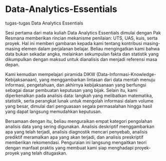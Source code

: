 # Data-Analytics-Essentials
tugas-tugas Data Analytics Essentials

Sesi pertama dari mata kuliah Data Analytics Essentials dimulai dengan Pak Resmana memberikan rincian mekanisme penilaian: UTS, UAS, kuis, serta proyek. Hal ini memberi gambaran kepada kami tentang kontribusi masing-masing elemen dalam perjalanan belajar. Beliau mengingatkan kami bahwa data bukan sekadar angka, melainkan sekumpulan fakta dan statistik yang dikumpulkan dengan maksud untuk dianalisis dan menjadi referensi masa depan.

Kami kemudian mempelajari piramida DIKW (Data-Informasi-Knowledge-Kebijaksanaan), yang menggambarkan lintasan dari data mentah menuju informasi, pengetahuan, dan akhirnya kebijaksanaan yang berfungsi sebagai dasar pembuatan keputusan yang bijak. Selain itu, kami diperkenalkan pada analisis data: langkah yang melibatkan matematika, statistik, serta perangkat lunak untuk mengolah informasi dalam volume yang besar, dimulai dari penguasaan segala permasalahan hingga hasil yang dapat langsung memudahkan keputusan.

Bersamaan dengan itu, beliau menguraikan empat kategori pengolahan analisis data yang sering digunakan. Analisis deskriptif menggambarkan apa yang telah terjadi, analisis diagnostik mencari penyebab, analisis prediktif meramalkan apa yang akan terjadi, dan analisis preskriptif memberikan rekomendasi. Penguraian ini langsung mengaitkan teori dengan manfaat praktis yang membuat kami siap menghadapi proyek-proyek yang telah ditugaskan.


